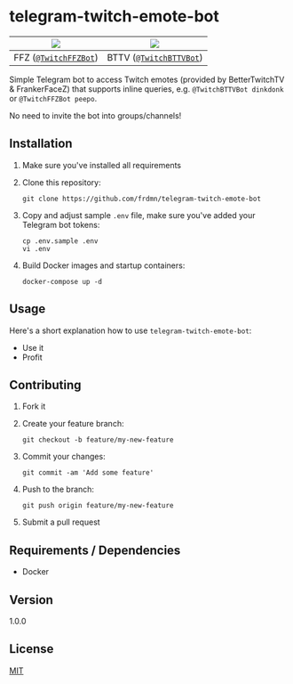 # telegram-twitch-emote-bot

| ![](https://up.frd.mn/0w813SXftYH.gif) | ![](https://up.frd.mn/6Il3a7QD0Hv.gif) |
|-----|-----|
| FFZ ([`@TwitchFFZBot`](http://t.me/TwitchFFZBot)) | BTTV ([`@TwitchBTTVBot`](http://t.me/TwitchBTTVBot)) |

Simple Telegram bot to access Twitch emotes (provided by BetterTwitchTV & FrankerFaceZ) that supports inline queries, e.g. `@TwitchBTTVBot dinkdonk` or `@TwitchFFZBot peepo`.

No need to invite the bot into groups/channels!

## Installation

1. Make sure you've installed all requirements
2. Clone this repository:

    ```shell
    git clone https://github.com/frdmn/telegram-twitch-emote-bot
    ```


3. Copy and adjust sample `.env` file, make sure you've added your Telegram bot tokens:

    ```shell
    cp .env.sample .env
    vi .env
    ```

4. Build Docker images and startup containers:

    ```shell
    docker-compose up -d
    ```

## Usage

Here's a short explanation how to use `telegram-twitch-emote-bot`:

* Use it
* Profit

## Contributing

1. Fork it
2. Create your feature branch:

    ```shell
    git checkout -b feature/my-new-feature
    ```

3. Commit your changes:

    ```shell
    git commit -am 'Add some feature'
    ```

4. Push to the branch:

    ```shell
    git push origin feature/my-new-feature
    ```

5. Submit a pull request

## Requirements / Dependencies

* Docker

## Version

1.0.0

## License

[MIT](LICENSE)

